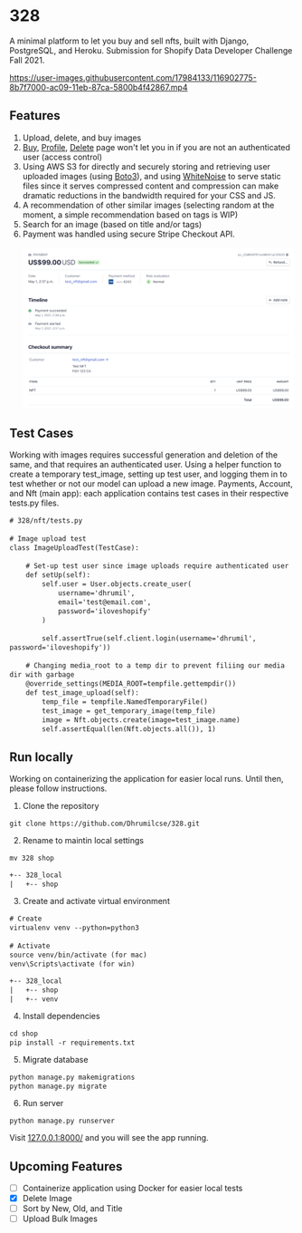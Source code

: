 # 328
A minimal platform to let you buy and sell nfts, built with Django, PostgreSQL, and Heroku. Submission for Shopify Data Developer Challenge Fall 2021.

https://user-images.githubusercontent.com/17984133/116902775-8b7f7000-ac09-11eb-87ca-5800b4f42867.mp4


## Features
1. Upload, delete, and buy images
1. [Buy](https://nft328.herokuapp.com/buy/2), [Profile](https://nft328.herokuapp.com/profile), [Delete](https://nft328.herokuapp.com/3/delete) page won't let you in if you are not an authenticated user (access control)
2. Using AWS S3 for directly and securely storing and retrieving user uploaded images (using [Boto3](https://boto3.amazonaws.com/v1/documentation/api/latest/index.html)), and using [WhiteNoise](http://whitenoise.evans.io/en/stable/) to serve static files since it serves compressed content and compression can make dramatic reductions in the bandwidth required for your CSS and JS.
3. A recommendation of other similar images (selecting random at the moment, a simple recommendation based on tags is WIP)
4. Search for an image (based on title and/or tags)
5. Payment was handled using secure Stripe Checkout API. <br><br>
<img src="https://github.com/Dhrumilcse/328/blob/main/readme_media/payment.png"> <br>

## Test Cases
Working with images requires successful generation and deletion of the same, and that requires an authenticated user. Using a helper function to create a temporary test_image, setting up test user, and logging them in to test whether or not our model can upload a new image. Payments, Account, and Nft (main app): each application contains test cases in their respective tests.py files.

``` 
# 328/nft/tests.py

# Image upload test
class ImageUploadTest(TestCase):

    # Set-up test user since image uploads require authenticated user
    def setUp(self):
        self.user = User.objects.create_user(
            username='dhrumil',
            email='test@email.com',
            password='iloveshopify'
        )
        
        self.assertTrue(self.client.login(username='dhrumil', password='iloveshopify'))

    # Changing media_root to a temp dir to prevent filiing our media dir with garbage
    @override_settings(MEDIA_ROOT=tempfile.gettempdir())
    def test_image_upload(self):
        temp_file = tempfile.NamedTemporaryFile()
        test_image = get_temporary_image(temp_file)
        image = Nft.objects.create(image=test_image.name)
        self.assertEqual(len(Nft.objects.all()), 1)
  ```

## Run locally

Working on containerizing the application for easier local runs. Until then, please follow instructions.
1. Clone the repository
```
git clone https://github.com/Dhrumilcse/328.git
```
2. Rename to maintin local settings
```
mv 328 shop
```

```
+-- 328_local
|   +-- shop
```

3. Create and activate virtual environment
```
# Create
virtualenv venv --python=python3

# Activate
source venv/bin/activate (for mac)
venv\Scripts\activate (for win)
```

```
+-- 328_local
|   +-- shop
|   +-- venv
```

4. Install dependencies
```
cd shop
pip install -r requirements.txt
```

5. Migrate database
```
python manage.py makemigrations
python manage.py migrate
```

6. Run server
```
python manage.py runserver
```

Visit [127.0.0.1:8000/](http://127.0.0.1:8000/) and you will see the app running.

## Upcoming Features
 - [ ] Containerize application using Docker for easier local tests
 - [x] Delete Image
 - [ ] Sort by New, Old, and Title
 - [ ] Upload Bulk Images
